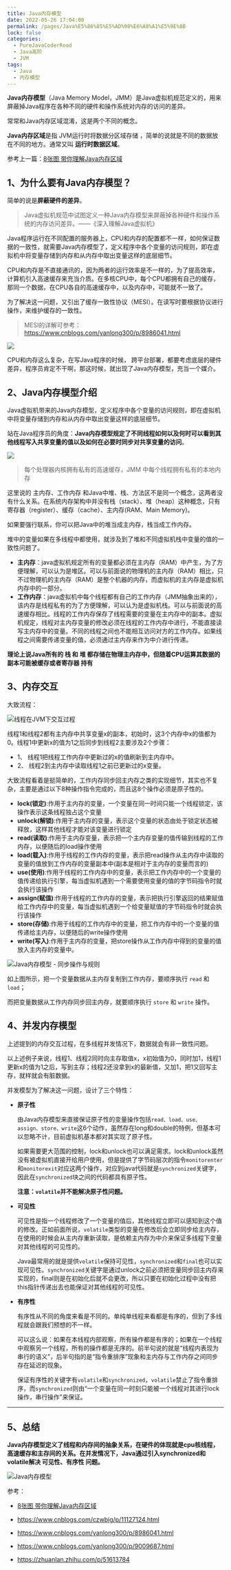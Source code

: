 ```yaml
---
title: Java内存模型
date: 2022-05-26 17:04:00
permalink: /pages/Java%E5%86%85%E5%AD%98%E6%A8%A1%E5%9E%8B
lock: false
categories: 
  - PureJavaCoderRoad
  - Java高阶
  - JVM
tags: 
  - Java
  - 内存模型
---
```

**Java内存模型**（Java Memory Model，JMM）是Java虚拟机规范定义的，用来屏蔽掉Java程序在各种不同的硬件和操作系统对内存的访问的差异。

常常和Java内存区域混淆，这是两个不同的概念。

**Java内存区域**是指 JVM运行时将数据分区域存储 ，简单的说就是不同的数据放在不同的地方。通常又叫 **运行时数据区域**。

参考上一篇：[8张图 带你理解Java内存区域](http://mp.weixin.qq.com/s?__biz=MzAxNTc4ODYzOQ==&mid=2247485021&idx=1&sn=3983dd8d64585363f1c3ff05fdd5bd78&chksm=9bfff96dac88707bead8bf17eb4ee7f2a569353b1988b9f07496976c889d6f5dd4d0e3bce552&scene=21#wechat_redirect)

## 1、为什么要有Java内存模型？

简单的说是**屏蔽硬件的差异**。

> Java虚拟机规范中试图定义一种Java内存模型来屏蔽掉各种硬件和操作系统的内存访问差异。——《深入理解Java虚拟机》

Java程序运行在不同配置的服务器上，CPU和内存的配置都不一样，如何保证数据的一致性，就需要Java内存模型了，定义程序中各个变量的访问规则，即在虚拟机中将变量存储到内存和从内存中取出变量这样的底层细节。

CPU和内存是不直接通讯的，因为两者的运行效率是不一样的，为了提高效率，计算机引入高速缓存来充当介质。在多核CPU中，每个CPU都拥有自己的缓存，那同一个数据，在CPU各自的高速缓存中，以及内存中，可能就不一致了。

为了解决这一问题，又引出了缓存一致性协议（MESI）。在读写时要根据协议进行操作，来维护缓存的一致性。

> MESI的详解可参考：https://www.cnblogs.com/yanlong300/p/8986041.html


 ![ ](https://cdn.jsdelivr.net/gh/DogerRain/image@main/img/image-20201123221127256.png)



CPU和内存这么复杂，在写Java程序的时候， 跨平台部署，都要考虑底层的硬件差异，程序员肯定不干啊，那这时候，就出现了Java内存模型，充当一个媒介。



## 2、Java内存模型介绍

Java虚拟机带来的Java内存模型，定义程序中各个变量的访问规则，即在虚拟机中将变量存储到内存和从内存中取出变量这样的底层细节。

站在Java程序员的角度：**Java内存模型规定了不同线程如何以及何时可以看到其他线程写入共享变量的值以及如何在必要时同步对共享变量的访问**。

![ ](https://cdn.jsdelivr.net/gh/DogerRain/image@main/img/image-20201123220337582.png)

>每个处理器内核拥有私有的高速缓存，JMM 中每个线程拥有私有的本地内存

这里说的 主内存、工作内存 和Java中堆、栈、方法区不是同一个概念，这两者没有什么关系。在系统内存架构中并没有栈（stack）、堆（heap）这种概念，只有寄存器（register）、缓存（cache）、主内存(RAM、Main Memory)。

如果要强行联系，你可以把Java中的堆当成主内存，栈当成工作内存。

堆中的变量如果在多线程中都使用，就涉及到了堆和不同虚拟机栈中变量的值的一致性问题了。

- **主内存**：java虚拟机规定所有的变量都必须在主内存（RAM）中产生，为了方便理解，可以认为是堆区。可以与前面说的物理机的主内存（RAM）相比，只不过物理机的主内存（RAM）是整个机器的内存，而虚拟机的主内存是虚拟机内存中的一部分。
- **工作内存**：java虚拟机中每个线程都有自己的工作内存（JMM抽象出来的），该内存是线程私有的为了方便理解，可以认为是虚拟机栈。可以与前面说的高速缓存相比。线程的工作内存保存了线程需要的变量在主内存中的副本。虚拟机规定，线程对主内存变量的修改必须在线程的工作内存中进行，不能直接读写主内存中的变量。不同的线程之间也不能相互访问对方的工作内存。如果线程之间需要传递变量的值，必须通过主内存来作为中介进行传递。

**理论上说Java所有的 栈 和 堆 都存储在物理主内存中，但随着CPU运算其数据的副本可能被缓存或者寄存器 持有**



## 3、内存交互

大致流程：

![线程在JVM下交互过程](https://cdn.jsdelivr.net/gh/DogerRain/image@main/img/image-20201123222402791.png)

线程1和线程2都有主内存中共享变量x的副本，初始时，这3个内存中x的值都为0。线程1中更新x的值为1之后同步到线程2主要涉及2个步骤：

- 1、 线程1把线程工作内存中更新过的x的值刷新到主内存中。
- 2、 线程2到主内存中读取线程1之前已更新过的x变量。



大致流程看着是挺简单的，工作内存同步回主内存之类的实现细节，其实也不复杂，主要是通过以下8种操作指令完成的，而且这8个操作必须是原子性的。

- **lock(锁定)**:作用于主内存的变量，一个变量在同一时间只能一个线程锁定，该操作表示这条线程独占这个变量
- **unlock(解锁)**:作用于主内存的变量，表示这个变量的状态由处于锁定状态被释放，这样其他线程才能对该变量进行锁定
- **read(读取)**:作用于主内存变量，表示把一个主内存变量的值传输到线程的工作内存，以便随后的load操作使用
- **load(载入)**:作用于线程的工作内存的变量，表示把read操作从主内存中读取的变量的值放到工作内存的变量副本中(副本是相对于主内存的变量而言的)
- **use(使用)**:作用于线程的工作内存中的变量，表示把工作内存中的一个变量的值传递给执行引擎，每当虚拟机遇到一个需要使用变量的值的字节码指令时就会执行该操作
- **assign(赋值)**:作用于线程的工作内存的变量，表示把执行引擎返回的结果赋值给工作内存中的变量，每当虚拟机遇到一个给变量赋值的字节码指令时就会执行该操作
- **store(存储)**:作用于线程的工作内存中的变量，把工作内存中的一个变量的值传递给主内存，以便随后的write操作使用
- **write(写入)**:作用于主内存的变量，把store操作从工作内存中得到的变量的值放入主内存的变量中。

![Java内存模型 - 同步操作与规则 ](https://cdn.jsdelivr.net/gh/DogerRain/image@main/img/image-20201123223500627.png)



如上图所示，把一个变量数据从主内存复制到工作内存，要顺序执行 `read` 和 `load`；

而把变量数据从工作内存同步回主内存，就要顺序执行 `store` 和 `write` 操作。

## 4、并发内存模型

上述提到的内存交互过程，在多线程并发情况下，数据就会有非一致性问题。

以上述例子来说，线程1、线程2同时向主存取值x，x初始值为0，同时加1，线程1更新x的值为1之后，写到主存；线程2还没拿到x的最新值，又加1，把1又回写主存，就样就会有脏数据。

并发模型为了解决这一问题，设计了三个特性：

- **原子性**

  由Java内存模型来直接保证原子性的变量操作包括`read、load、use、assign、store、write`这6个动作，虽然存在long和double的特例，但基本可以忽略不计，目前虚拟机基本都对其实现了原子性。

  

  如果需要更大范围的控制，lock和unlock也可以满足需求。lock和unlock虽然没有被虚拟机直接开给用户使用，但是提供了字节码层次的指令`monitorenter`和`monitorexit`对应这两个操作，对应到java代码就是`synchronized`关键字，因此在`synchronized`块之间的代码都具有原子性。

  **注意：`volatile`并不能解决原子性问题。**

- **可见性**

  可见性是指一个线程修改了一个变量的值后，其他线程立即可以感知到这个值的修改。正如前面所说，`volatile`类型的变量在修改后会立即同步给主内存，在使用的时候会从主内存重新读取，是依赖主内存为中介来保证多线程下变量对其他线程的可见性的。

  

  Java最常用的就是提供`volatile`保持可见性，`synchronized`和`final`也可以实现可见性。`synchronized`关键字是通过unlock之前必须把变量同步回主内存来实现的，final则是在初始化后就不会更改，所以只要在初始化过程中没有把this指针传递出去也能保证对其他线程的可见性。

  

- **有序性**

  有序性从不同的角度来看是不同的。单纯单线程来看都是有序的，但到了多线程就会跟我们预想的不一样。
  
  
  
  可以这么说：如果在本线程内部观察，所有操作都是有序的；如果在一个线程中观察另一个线程，所有的操作都是无序的。前半句说的就是“线程内表现为串行的语义”，后半句指的是“指令重排序”现象和主内存与工作内存之间同步存在延迟的现象。
  
  
  
  保证有序性的关键字有`volatile`和`synchronized`，`volatile`禁止了指令重排序，而`synchronized`则由“一个变量在同一时刻只能被一个线程对其进行lock操作，串行操作”来保证。

---

##  5、总结

**Java内存模型定义了线程和内存间的抽象关系，在硬件的体现就是cpu核线程，高速缓存和主存间的关系。在并发情况下，Java通过引入synchronized和volatile解决 可见性、有序性 问题。**

![Java内存模型](https://blog-1253198264.cos.ap-guangzhou.myqcloud.com/Java内存模型.png)

参考：

- [8张图 带你理解Java内存区域](http://mp.weixin.qq.com/s?__biz=MzAxNTc4ODYzOQ==&mid=2247485021&idx=1&sn=3983dd8d64585363f1c3ff05fdd5bd78&chksm=9bfff96dac88707bead8bf17eb4ee7f2a569353b1988b9f07496976c889d6f5dd4d0e3bce552&scene=21#wechat_redirect)

- https://www.cnblogs.com/czwbig/p/11127124.html
- https://www.cnblogs.com/yanlong300/p/8986041.html
- https://www.cnblogs.com/yanlong300/p/9009687.html
- https://zhuanlan.zhihu.com/p/51613784